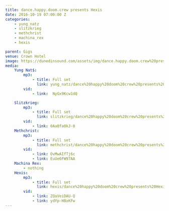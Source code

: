 ```yaml
---
title: dance.happy.doom.crew presents Hexis
date: 2016-10-19 07:00:00 Z
categories:
    - yung_natz
    - slitzkrieg
    - methchrist
    - machina_rex
    - hexis

parent: Gigs
venue: Crown Hotel
image: https://dunedinsound.com/assets/img/dance.happy.doom.crew%20presents%20Hexis/cover.jpg
media:
    Yung Nat$:
        mp3:
            - title: Full set
              link: yung_natz/dance%20happy%20doom%20crew%20presents%20Hexis - Yung Nat$.mp3
        vid:
            - link:  NyGx9Kcw1dQ

    Slitzkrieg:
        mp3:
            - title: Full set
              link: slitzkrieg/dance%20happy%20doom%20crew%20presents%20Hexis - Slitzkrieg.mp3
        vid:
            - link: 0Aa8fa0kJ-0
    Methchrist:
        mp3:
            - title: Full set
              link: methchrist/dance%20happy%20doom%20crew%20presents%20Hexis - Methchrist.mp3
        vid:
            - link: OvMwAIfTj6c
            - link: EuUe6FW97AA
    Machina Rex:
        - nothing
    Hexis:
        mp3:
            - title: Full set
              link: hexis/dance%20happy%20doom%20crew%20presents%20Hexis - Hexis.mp3
        vid:
            - link: ZQaVeiDAU-Q
            - link: ydYp-HBxKFw
---
```



